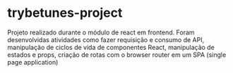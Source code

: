 # trybetunes-project
Projeto realizado durante o módulo de react em frontend. Foram desenvolvidas atividades como fazer requisição e consumo de API, manipulação de ciclos de vida de componentes React, manipulação de estados  e props, criação de rotas com o browser router em um SPA (single page application)
